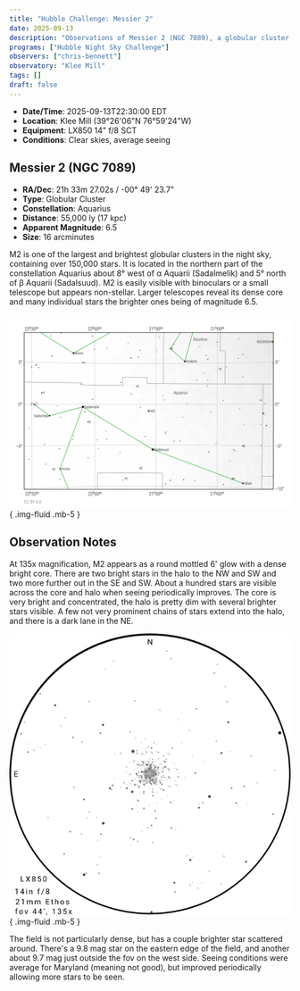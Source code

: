 ```yaml
---
title: "Hubble Challenge: Messier 2"
date: 2025-09-13
description: "Observations of Messier 2 (NGC 7089), a globular cluster in the constellation Aquarius."
programs: ["Hubble Night Sky Challenge"]
observers: ["chris-bennett"]
observatory: "Klee Mill"
tags: []
draft: false
---
```


- **Date/Time**: 2025-09-13T22:30:00 EDT
- **Location**: Klee Mill (39°26'06"N 76°59'24"W)
- **Equipment**: LX850 14" f/8 SCT
- **Conditions**: Clear skies, average seeing

## Messier 2 (NGC 7089)

- **RA/Dec**: 21h 33m 27.02s / -00° 49' 23.7"
- **Type**: Globular Cluster
- **Constellation**: Aquarius
- **Distance**: 55,000 ly (17 kpc)
- **Apparent Magnitude**: 6.5
- **Size**: 16 arcminutes

M2 is one of the largest and brightest globular clusters in the night sky,
containing over 150,000 stars. It is located in the northern part of the
constellation Aquarius about 8° west of α Aquarii (Sadalmelik) and 5° north of β
Aquarii (Sadalsuud). M2 is easily visible with binoculars or a small telescope
but appears non-stellar. Larger telescopes reveal its dense core and many
individual stars the brighter ones being of magnitude 6.5.

![Messier 2](M2-starchart.svg)
{ .img-fluid .mb-5 }

## Observation Notes

At 135x magnification, M2 appears as a round mottled 6' glow with a dense bright
core. There are two bright stars in the halo to the NW and SW and two more
further out in the SE and SW. About a hundred stars are visible across the core
and halo when seeing periodically improves. The core is very bright and
concentrated, the halo is pretty dim with several brighter stars visible. A few
not very prominent chains of stars extend into the halo, and there is a dark
lane in the NE.

![M2 sketch](m2-sketch.png)
{ .img-fluid .mb-5 }

The field is not particularly dense, but has a couple brighter star scattered
around. There's a 9.8 mag star on the eastern edge of the field, and another
about 9.7 mag just outside the fov on the west side. Seeing conditions were
average for Maryland (meaning not good), but improved periodically allowing more
stars to be seen.